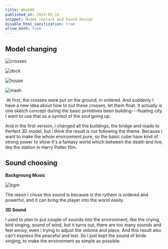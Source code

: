 ```yaml
---
title: Week08
published_at: 2024-05-14
snippet: Modek replace and Sound design
disable_html_sanitization: true
allow_math: true
---
```


## Model changing 

![crosses](/w08/cross.png)

![dock](/w08/Dock.png)

![house](/w08/house.png)

![mash](/w08/mash.png)

 At first, the crosses were put on the ground, in ordered. And suddenly I have a new idea about how to put these crosses, let them float. It actually is one sketch concept during the basic primitives been building---floating city. I want to use that as a symbol of the soul going up.

And in the first version, i changed all the buildings, the bridge and roads to Perfect 3D model, but i think the result is not following the theme. Because i want to make the whole environment pure, so the basic cube have kind of strong power to show it's a fantasy world which between the death and live, like the station in Harry Potter film. 

## Sound choosing

**Backgroung Music**

![bgm](/w08/sound%20choosing.png)

The reson I chose this sound is because is the rythem is ordered and powerful, and it can bring the player into the world easily.

**3D Sound**

I used to plan to put couple of sounds into the environment, like the crying, bird singing, sound of wind, but it turns out, there are too many sounds and feel annoy, even i trying to adjust the volume and place. And this result also can't express the peaceful and lost. So I just kept the sound of birds singing, to make the environment as simple as possible.



